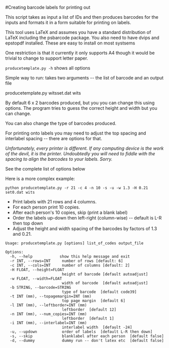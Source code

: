 
#Creating barcode labels for  printing out

This script takes as input a list of IDs and then produces barcodes for the inputs and formats it in a form suitable for printing on labels.

This tool uses LaTeX and assumes you have a standard distribution of LaTeX including the psbarcode package. You also need to have dvips and epstopdf installed.  These are easy to install on most systsems

One restriction is that it currently it only supports A4  though it would be trivial to change to support letter paper.


`producetemplate.py -h` shows all options


Simple way to run: takes two arguments -- the list of barcode and an output file

producetemplate.py witsset.dat wits

By default  6 x 2 barcodes produced, but you you can change this using options. The program tries to guess the correct height and width but you can change.

You can also change the type of barcodes produced.

For printing onto labels you may need to adjust the top spacing and
interlabel spacing -- there are options for that.

*Unfortunately, every printer is different. If any computing device is the work of the devil, it is the printer. Undoubtedly you will need to fiddle with the spacing to align the barcodes to your labels. Sorry.*

See the complete list of options below

Here is a more complex example:

`python producetemplate.py -r 21 -c 4 -n 10 -s -u -w 1.3 -H 0.21  set0.dat wits`

* Print labels with 21 rows and 4 columns. 
*  For each person print 10 copies.
* After each person's 10 copies, skip (print a blank label)
* Order the labels up-down then left-right (column-wise) -- default is 
   L-R then top down
* Adjust the height and width spacing of the barcodes by factors of 1.3 and 0.21.

```
Usage: producetemplate.py [options] list_of_codes output_file

Options:
  -h, --help            show this help message and exit
  -r INT, --rows=INT     number of rows [default: 6]
  -c INT, --cols=INT     number of columns [default: 2]
  -H FLOAT, --height=FLOAT
                         height of barcode [default autoadjust]
  -w FLOAT, --width=FLOAT
                         width of barcode  [default autoadjust]
  -b STRING, --barcode=STRING
                         type of barcode  [default code39]
  -t INT (mm), --topagemargin=INT (mm)
                         top page margin  [default 6]
  -l INT (mm), --leftborder=INT (mm)
                         leftborder  [default 12]
  -n INT (mm), --num_copies=INT (mm)
                         leftborder  [default 1]
  -i INT (mm), --interlabel=INT (mm)
                         interlabel width  [default -24]
  -u, --updown           order of labels  [default L-R then down]
  -s, --skip             blanklabel after each person  [default false]
  -d, --dummy            dummy run -- don't latex etc  [default false]
```






